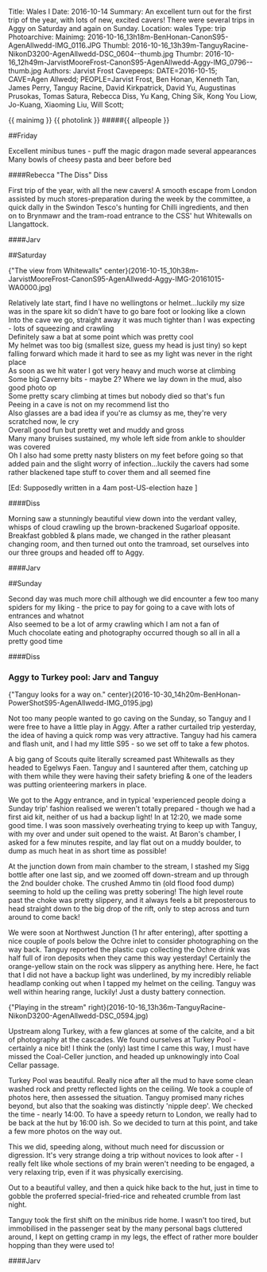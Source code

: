 Title: Wales I
Date: 2016-10-14
Summary: An excellent turn out for the first trip of the year, with lots of new, excited cavers! There were several trips in Aggy on Saturday and again on Sunday.
Location: wales
Type: trip
Photoarchive:
Mainimg: 2016-10-16_13h18m-BenHonan-CanonS95-AgenAllwedd-IMG_0116.JPG
Thumbl: 2016-10-16_13h39m-TanguyRacine-NikonD3200-AgenAllwedd-DSC_0604--thumb.jpg
Thumbr: 2016-10-16_12h49m-JarvistMooreFrost-CanonS95-AgenAllwedd-Aggy-IMG_0796--thumb.jpg
Authors: Jarvist Frost
Cavepeeps: DATE=2016-10-15; CAVE=Agen Allwedd; PEOPLE=Jarvist Frost, Ben Honan, Kenneth Tan, James Perry, Tanguy Racine, David Kirkpatrick, David Yu, Augustinas Prusokas, Tomas Satura, Rebecca Diss, Yu Kang, Ching Sik, Kong You Liow, Jo-Kuang, Xiaoming Liu, Will Scott;

{{ mainimg }}
{{ photolink }}
#####{{ allpeople }}

##Friday

Excellent minibus tunes - puff the magic dragon made several appearances  
Many bowls of cheesy pasta and beer before bed

####Rebecca "The Diss" Diss

First trip of the year, with all the new cavers! A smooth escape from London assisted by much stores-preparation during the week by the committee, a quick dally in the Swindon Tesco's hunting for Chilli ingredients, and then on to Brynmawr and the tram-road entrance to the CSS' hut Whitewalls on Llangattock.

####Jarv

##Saturday

{"The view from Whitewalls" center}(2016-10-15_10h38m-JarvistMooreFrost-CanonS95-AgenAllwedd-Aggy-IMG-20161015-WA0000.jpg)

Relatively late start, find I have no wellingtons or helmet...luckily my size was in the spare kit so didn't have to go bare foot or looking like a clown  
Into the cave we go, straight away it was much tighter than I was expecting - lots of squeezing and crawling  
Definitely saw a bat at some point which was pretty cool  
My helmet was too big (smallest size, guess my head is just tiny) so kept falling forward which made it hard to see as my light was never in the right place  
As soon as we hit water I got very heavy and much worse at climbing  
Some big Caverny bits - maybe 2? Where we lay down in the mud, also good photo op  
Some pretty scary climbing at times but nobody died so that's fun  
Peeing in a cave is not on my recommend list tho  
Also glasses are a bad idea if you're as clumsy as me, they're very scratched now, le cry  
Overall good fun but pretty wet and muddy and gross  
Many many bruises sustained, my whole left side from ankle to shoulder was covered  
Oh I also had some pretty nasty blisters on my feet before going so that added pain and the slight worry of infection...luckily the cavers had some rather blackened tape stuff to cover them and all seemed fine  

[Ed: Supposedly written in a 4am post-US-election haze ]

####Diss

Morning saw a stunningly beautiful view down into the verdant valley, whisps of cloud crawling up the brown-brackened Sugarloaf opposite. Breakfast gobbled & plans made, we changed in the rather pleasant changing room, and then turned out onto the tramroad, set ourselves into our three groups and headed off to Aggy.

####Jarv

##Sunday

Second day was much more chill although we did encounter a few too many spiders for my liking - the price to pay for going to a cave with lots of entrances and whatnot  
Also seemed to be a lot of army crawling which I am not a fan of  
Much chocolate eating and photography occurred though so all in all a pretty good time

####Diss

### Aggy to Turkey pool: Jarv and Tanguy

{"Tanguy looks for a way on." center}(2016-10-30_14h20m-BenHonan-PowerShotS95-AgenAllwedd-IMG_0195.jpg)

Not too many people wanted to go caving on the Sunday, so Tanguy and I were free to have a little play in Aggy. After a rather curtailed trip yesterday, the idea of having a quick romp was very attractive. Tanguy had his camera and flash unit, and I had my little S95 - so we set off to take a few photos.

A big gang of Scouts quite literally screamed past Whitewalls as they headed to Egelwys Faen. Tanguy and I sauntered after them, catching up with them while they were having their safety briefing & one of the leaders was putting orienteering markers in place.

We got to the Aggy entrance, and in typical 'experienced people doing a Sunday trip' fashion realised we weren't totally prepared - though we had a first aid kit, neither of us had a backup light!
In at 12:20, we made some good time. I was soon massively overheating trying to keep up with Tanguy, with my over and under suit opened to the waist. At Baron's chamber, I asked for a few minutes respite, and lay flat out on a muddy boulder, to dump as much heat in as short time as possible!

At the junction down from main chamber to the stream, I stashed my Sigg bottle after one last sip, and we zoomed off down-stream and up through the 2nd boulder choke. The crushed Ammo tin (old flood food dump) seeming to hold up the ceiling was pretty sobering! The high level route past the choke was pretty slippery, and it always feels a bit preposterous to head straight down to the big drop of the rift, only to step across and turn around to come back!

We were soon at Northwest Junction (1 hr after entering), after spotting a nice couple of pools below the Ochre inlet to consider photographing on the way back. Tanguy reported the plastic cup collecting the Ochre drink was half full of iron deposits when they came this way yesterday! Certainly the orange-yellow stain on the rock was slippery as anything here. Here, he fact that I did not have a backup light was underlined, by my incredibly reliable headlamp conking out when I tapped my helmet on the ceiling. Tanguy was well within hearing range, luckily! Just a dusty battery connection.

{"Playing in the stream" right}(2016-10-16_13h36m-TanguyRacine-NikonD3200-AgenAllwedd-DSC_0594.jpg)

Upstream along Turkey, with a few glances at some of the calcite, and a bit of photography at the cascades. We found ourselves at Turkey Pool - certainly a nice bit! I think the (only) last time I came this way, I must have missed the Coal-Celler junction, and headed up unknowingly into Coal Cellar passage.

Turkey Pool was beautiful. Really nice after all the mud to have some clean washed rock and pretty reflected lights on the ceiling. We took a couple of photos here, then assessed the situation. Tanguy promised many riches beyond, but also that the soaking was distinctly 'nipple deep'. We checked the time - nearly 14:00. To have a speedy return to London, we really had to be back at the hut by 16:00 ish. So we decided to turn at this point, and take a few more photos on the way out.

This we did, speeding along, without much need for discussion or digression. It's very strange doing a trip without novices to look after - I really felt like whole sections of my brain weren't needing to be engaged, a very relaxing trip, even if it was physically exercising.

Out to a beautiful valley, and then a quick hike back to the hut, just in time to gobble the proferred special-fried-rice and reheated crumble from last night.

Tanguy took the first shift on the minibus ride home. I wasn't too tired, but immobilised in the passenger seat by the many personal bags cluttered around, I kept on getting cramp in my legs, the effect of rather more boulder hopping than they were used to!

####Jarv
